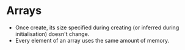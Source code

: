 # Arrays
- Once create, its size specified during creating (or inferred during initialisation) doesn't change.
- Every element of an array uses the same amount of memory.
